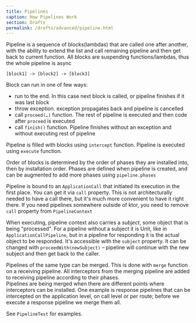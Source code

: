 ```yaml
---
title: Pipelines
caption: How Pipelines Work
section: Drafts
permalink: /drafts/advanced/pipeline.html
---
```


Pipeline is a sequence of blocks(lambdas) that are called one after another, with the ability to extend the list
and call remaining pipeline and then get back to current function. All blocks are suspending functions/lambdas, thus
the whole pipeline is async

```
[block1] -> [block2] -> [block3]
```

Block can run in one of few ways:

* run to the end. In this case next block is called, or pipeline finishes if it was last block
* throw exception. exception propagates back and pipeline is cancelled
* call `proceed(…)` function. The rest of pipeline is executed and then code after `proceed` is executed
* call `finish()` function. Pipeline finishes without an exception and without executing rest of pipeline

Pipeline is filled with blocks using `intercept` function.
Pipeline is executed using `execute` function.

Order of blocks is determined by the order of phases they are installed into, then by installation order.
Phases are defined when pipeline is created, and can be augmented to add more phases using `pipeline.phases`

Pipeline is bound to an `ApplicationCall` that initiated its execution in the first place. You can get it via `call` property.
This is not architecturally needed to have a call there, but it's much more convenient to have it right there. 
If you need pipelines somewhere outside of ktor, you need to remove `call` property from `PipelineContext`

When executing, pipeline context also carries a _subject_, some object that is being "processed". For a pipeline
without a subject it is Unit, like in `ApplicationCallPipeline`, but in a pipeline for responding it is the actual object
to be responded. It's accessible with the `subject` property. It can be changed with `proceedWith(newSubject)` – pipeline
will continue with the new subject and then get back to the caller.  

Pipelines of the same type can be merged. This is done with `merge` function on a receiving pipeline. 
All interceptors from the merging pipeline are added to receiving pipeline according to their phases.  
Pipelines are being merged when there are different points where interceptors can be installed. One example is response
pipelines that can be intercepted on the application level, on call level or per route; before we execute a response
pipeline we merge them all.   



See `PipelineTest` for examples.

